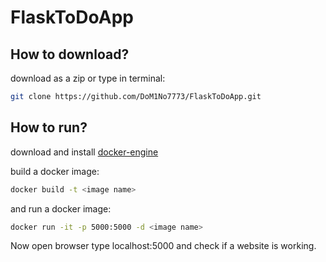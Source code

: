 # FlaskToDoApp

## How to download?

download as a zip or type in terminal:

```bash
git clone https://github.com/DoM1No7773/FlaskToDoApp.git
```

## How to run?


download and install [docker-engine](https://docs.docker.com/engine/install/linux-postinstall/) 


build a docker image:

```bash
docker build -t <image name>
```

and run a docker image:

```bash
docker run -it -p 5000:5000 -d <image name>
```

Now open browser type localhost:5000 and check if a website is working.






